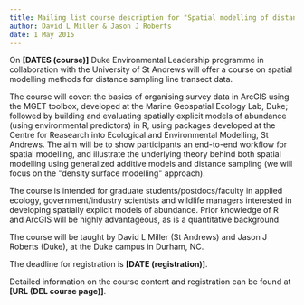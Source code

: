 ```yaml
---
title: Mailing list course description for "Spatial modelling of distance sampling data"
author: David L Miller & Jason J Roberts
date: 1 May 2015
---
```



On **[DATES (course)]** Duke Environmental Leadership programme in collaboration with the University of St Andrews will offer a course on spatial modelling methods for distance sampling line transect data.

The course will cover: the basics of organising survey data in ArcGIS using the MGET toolbox, developed at the Marine Geospatial Ecology Lab, Duke; followed by building and evaluating spatially explicit models of abundance (using environmental predictors) in R, using packages developed at the Centre for Reasearch into Ecological and Environmental Modelling, St Andrews. The aim will be to show participants an end-to-end workflow for spatial modelling, and illustrate the underlying theory behind both spatial modelling using generalized additive models and distance sampling (we will focus on the "density surface modelling" approach).

The course is intended for graduate students/postdocs/faculty in applied ecology, government/industry scientists and wildlife managers interested in developing spatially explicit models of abundance. Prior knowledge of R and ArcGIS will be highly advantageous, as is a quantitative background.

The course will be taught by David L Miller (St Andrews) and Jason J Roberts (Duke), at the Duke campus in Durham, NC.

The deadline for registration is **[DATE (registration)]**.

Detailed information on the course content and registration can be found at **[URL (DEL course page)]**.




